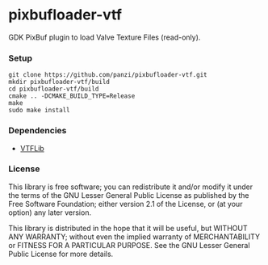 pixbufloader-vtf
================

GDK PixBuf plugin to load Valve Texture Files (read-only).

### Setup

	git clone https://github.com/panzi/pixbufloader-vtf.git
	mkdir pixbufloader-vtf/build
	cd pixbufloader-vtf/build
	cmake .. -DCMAKE_BUILD_TYPE=Release
	make
	sudo make install

### Dependencies

 * [VTFLib](https://github.com/panzi/VTFLib)

### License

This library is free software; you can redistribute it and/or
modify it under the terms of the GNU Lesser General Public
License as published by the Free Software Foundation; either
version 2.1 of the License, or (at your option) any later version.

This library is distributed in the hope that it will be useful,
but WITHOUT ANY WARRANTY; without even the implied warranty of
MERCHANTABILITY or FITNESS FOR A PARTICULAR PURPOSE.  See the GNU
Lesser General Public License for more details.
